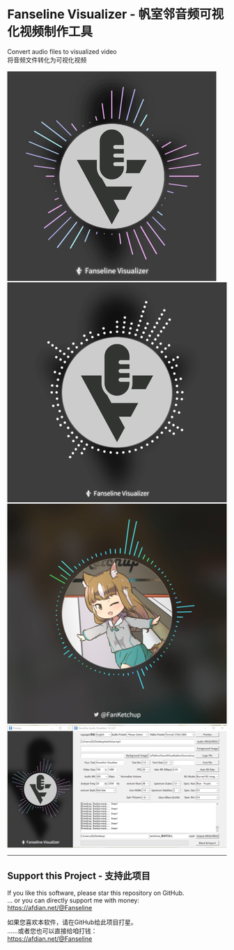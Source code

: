 # Fanseline Visualizer - 帆室邻音频可视化视频制作工具
 Convert audio files to visualized video  
 将音频文件转化为可视化视频  
 <br/>
 ![Image](https://github.com/FerryYoungFan/FanselineVisualizer/blob/master/Images/Preview.gif)
![Image](https://github.com/FerryYoungFan/FanselineVisualizer/blob/master/Images/preview1.png)
![Image](https://github.com/FerryYoungFan/FanselineVisualizer/blob/master/Images/preview2.png)
![Image](https://github.com/FerryYoungFan/FanselineVisualizer/blob/master/Images/preview_GUI.png)

---
## Support this Project - 支持此项目

If you like this software, please star this repository on GitHub.  
... or you can directly support me with money:  
<a href="https://afdian.net/@Fanseline"><font color=#437BB5><u>https://afdian.net/@Fanseline</u></font></a>

如果您喜欢本软件，请在GitHub给此项目打星。  
……或者您也可以直接给咱打钱：  
<a href="https://afdian.net/@Fanseline"><font color=#437BB5><u>https://afdian.net/@Fanseline</u></font></a>
